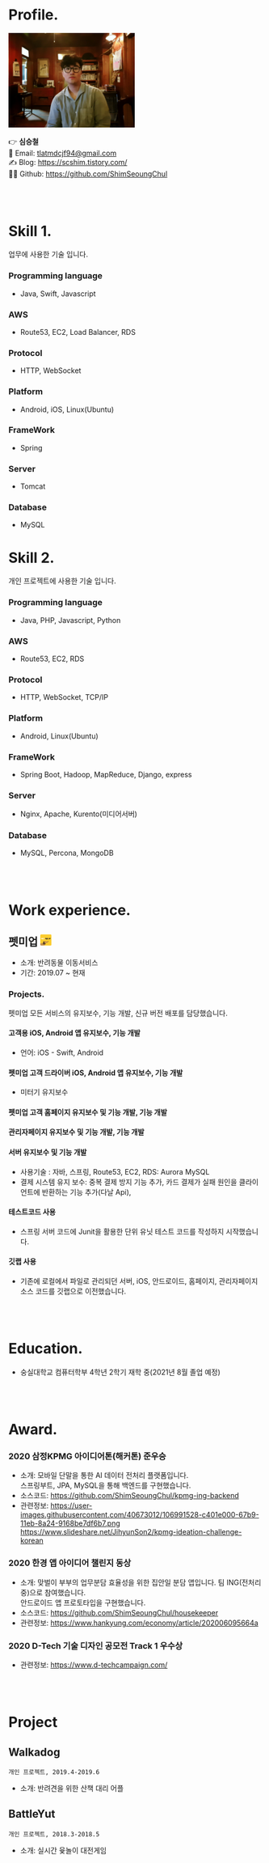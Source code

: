 # Profile.
<img alt="프로필이미지" src="https://github.com/ShimSeoungChul/RESUME/raw/master/images/profile.jpeg" width="250">

👉 <b>심승철</b><br />
📧 Email: tlatmdcjf94@gmail.com<br />
✍ Blog: https://scshim.tistory.com/<br />
👨‍💻 Github: https://github.com/ShimSeoungChul


<br /><br />
# Skill 1.
업무에 사용한 기술 입니다.
<br />
### Programming language
- Java, Swift, Javascript

### AWS
- Route53, EC2, Load Balancer, RDS

### Protocol
- HTTP, WebSocket

### Platform
- Android, iOS, Linux(Ubuntu)

### FrameWork
- Spring

### Server
- Tomcat

### Database
- MySQL

# Skill 2.
개인 프로젝트에 사용한 기술 입니다.
<br />
### Programming language
- Java, PHP, Javascript, Python

### AWS
- Route53, EC2, RDS

### Protocol
- HTTP, WebSocket, TCP/IP

### Platform
- Android, Linux(Ubuntu)

### FrameWork
- Spring Boot, Hadoop, MapReduce, Django, express

### Server
- Nginx, Apache, Kurento(미디어서버)

### Database
- MySQL, Percona, MongoDB

<br /><br />
# Work experience.
## 펫미업 <img src="https://github.com/ShimSeoungChul/RESUME/raw/master/images/petmeup.png" alt="펫미업 로고" width="22" height="22"/>
- 소개: 반려동물 이동서비스
- 기간: 2019.07 ~ 현재

### Projects.
펫미업 모든 서비스의 유지보수, 기능 개발, 신규 버전 배포를 담당했습니다. <br />

#### 고객용 iOS, Android 앱 유지보수, 기능 개발
- 언어: iOS - Swift, Android 
#### 펫미업 고객 드라이버 iOS, Android 앱 유지보수, 기능 개발
- 미터기 유지보수

#### 펫미업 고객 홈페이지 유지보수 및 기능 개발, 기능 개발
#### 관리자페이지 유지보수 및 기능 개발, 기능 개발
#### 서버 유지보수 및 기능 개발
- 사용기술 : 자바, 스프링, Route53, EC2, RDS: Aurora MySQL
- 결제 시스템 유지 보수: 중복 결제 방지 기능 추가, 카드 결제가 실패 원인을 클라이언트에 반환하는 기능 추가(다날 Api),    

#### 테스트코드 사용
- 스프링 서버 코드에 Junit을 활용한 단위 유닛 테스트 코드를 작성하지 시작했습니다.
#### 깃랩 사용
- 기존에 로컬에서 파일로 관리되던 서버, iOS, 안드로이드, 홈페이지, 관리자페이지 소스 코드를 깃랩으로 이전했습니다.

<br /><br />
# Education.
- 숭실대학교 컴퓨터학부 4학년 2학기 재학 중(2021년 8월 졸업 예정)

<br /><br />
# Award.

### 2020 삼정KPMG 아이디어톤(해커톤) 준우승
- 소개: 모바일 단말을 통한 AI 데이터 전처리 플랫폼입니다.<br/>
스프링부트, JPA, MySQL을 통해 백엔드를 구현했습니다.   
- 소스코드: https://github.com/ShimSeoungChul/kpmg-ing-backend <br/>
- 관련정보: https://user-images.githubusercontent.com/40673012/106991528-c401e000-67b9-11eb-8a24-9168be7df6b7.png
          https://www.slideshare.net/JihyunSon2/kpmg-ideation-challenge-korean

### 2020 한경 앱 아이디어 챌린지 동상
- 소개: 맞벌이 부부의 업무분담 효율성을 위한 집안일 분담 앱입니다. 팀 ING(전처리중)으로 참여했습니다. <br/>
안드로이드 앱 프로토타입을 구현했습니다.
- 소스코드: https://github.com/ShimSeoungChul/housekeeper
- 관련정보: https://www.hankyung.com/economy/article/202006095664a
### 2020 D-Tech 기술 디자인 공모전 Track 1 우수상
- 관련정보: https://www.d-techcampaign.com/

<br /><br />
# Project
## Walkadog
`개인 프로젝트, 2019.4-2019.6`
- 소개: 반려견을 위한 산책 대리 어플
## BattleYut
`개인 프로젝트, 2018.3-2018.5`
- 소개: 실시간 윷놀이 대전게임
